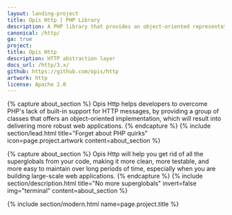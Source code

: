 ```yaml
---
layout: landing-project
title: Opis Http | PHP Library
description: A PHP library that provides an object-oriented representation for http messages.
canonical: /http/
ga: true
project:
title: Opis Http
description: HTTP abstraction layer
docs_url: /http/3.x/
github: https://github.com/opis/http
artwork: http
license: Apache 2.0
---
```

{% capture about_section %}
Opis Http helps developers to overcome PHP's lack of built-in support for HTTP messages,
by providing a group of classes that offers an object-oriented implementation,
which will result into delivering more robust web applications.
{% endcapture %}
{% include section/lead.html
title="Forget about PHP quirks"
icon=page.project.artwork
content=about_section %}

{% capture about_section %}
Opis Http will help you get rid of all the superglobals
from your code, making it more clean, more testable, and more easy to maintain over long periods of time, especially
when you are building large-scale web applications.
{% endcapture %}
{% include section/description.html
title="No more superglobals"
invert=false
img="terminal"
content=about_section %}

{% include section/modern.html name=page.project.title %}